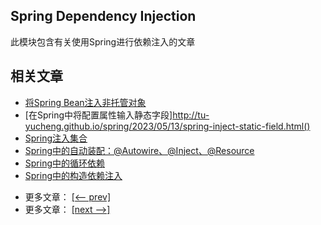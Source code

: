 ## Spring Dependency Injection

此模块包含有关使用Spring进行依赖注入的文章

## 相关文章

+ [将Spring Bean注入非托管对象](http://tu-yucheng.github.io/spring/2023/05/13/spring-inject-bean-into-unmanaged-objects.html)
+ [在Spring中将配置属性输入静态字段]http://tu-yucheng.github.io/spring/2023/05/13/spring-inject-static-field.html()
+ [Spring注入集合](http://tu-yucheng.github.io/spring/2023/05/13/spring-injecting-collections.html)
+ [Spring中的自动装配：@Autowire、@Inject、@Resource](http://tu-yucheng.github.io/spring/2023/05/13/spring-annotations-resource-inject-autowire.html)
+ [Spring中的循环依赖](http://tu-yucheng.github.io/spring/2023/05/13/circular-dependencies-in-spring.html)
+ [Spring中的构造依赖注入](http://tu-yucheng.github.io/spring/2023/05/13/constructor-injection-in-spring.html)

- 更多文章： [[<-- prev]](../spring-di-1/README.md)
- 更多文章： [[next -->]](../spring-di-3/README.md)